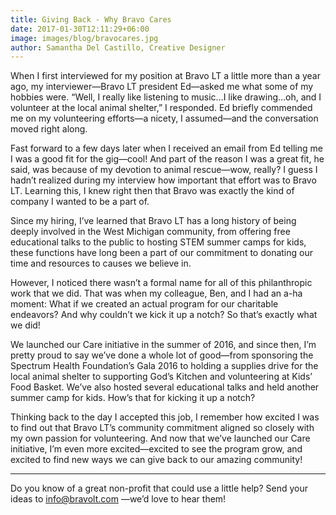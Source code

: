 ```yaml
---
title: Giving Back - Why Bravo Cares
date: 2017-01-30T12:11:29+06:00
image: images/blog/bravocares.jpg
author: Samantha Del Castillo, Creative Designer
---
```

When I first interviewed for my position at Bravo LT a little more than a year ago, my interviewer—Bravo LT president Ed—asked me what some of my hobbies were. “Well, I really like listening to music…I like drawing…oh, and I volunteer at the local animal shelter,” I responded. Ed briefly commended me on my volunteering efforts—a nicety, I assumed—and the conversation moved right along.

Fast forward to a few days later when I received an email from Ed telling me I was a good fit for the gig—cool! And part of the reason I was a great fit, he said, was because of my devotion to animal rescue—wow, really? I guess I hadn’t realized during my interview how important that effort was to Bravo LT.  Learning this, I knew right then that Bravo was exactly the kind of company I wanted to be a part of.

Since my hiring, I’ve learned that Bravo LT has a long history of being deeply involved in the West Michigan community, from offering free educational talks to the public to hosting STEM summer camps for kids, these functions have long been a part of our commitment to donating our time and resources to causes we believe in.

However, I noticed there wasn’t a formal name for all of this philanthropic work that we did. That was when my colleague, Ben, and I had an a-ha moment: What if we created an actual program for our charitable endeavors? And why couldn’t we kick it up a notch? So that’s exactly what we did!

We launched our Care initiative in the summer of 2016, and since then, I’m pretty proud to say we’ve done a whole lot of good—from sponsoring the Spectrum Health Foundation’s Gala 2016 to holding a supplies drive for the local animal shelter to supporting God’s Kitchen and volunteering at Kids’ Food Basket. We’ve also hosted several educational talks and held another summer camp for kids. How’s that for kicking it up a notch?

Thinking back to the day I accepted this job, I remember how excited I was to find out that Bravo LT’s community commitment aligned so closely with my own passion for volunteering. And now that we’ve launched our Care initiative, I’m even more excited—excited to see the program grow, and excited to find new ways we can give back to our amazing community!

---
Do you know of a great non-profit that could use a little help? Send your ideas to info@bravolt.com —we’d love to hear them!

